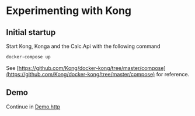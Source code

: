 # Experimenting with Kong

## Initial startup

Start Kong, Konga and the Calc.Api with the following command

``` bash
docker-compose up
```

See [https://github.com/Kong/docker-kong/tree/master/compose](https://github.com/Kong/docker-kong/tree/master/compose) for reference.

## Demo

Continue in [Demo.http](Demo.http)